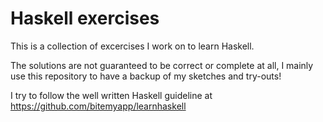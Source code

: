 # Haskell exercises

This is a collection of excercises I work on to learn Haskell.

The solutions are not guaranteed to be correct or complete at all, I mainly use this repository to have a backup of my sketches and try-outs!

I try to follow the well written Haskell guideline at https://github.com/bitemyapp/learnhaskell
